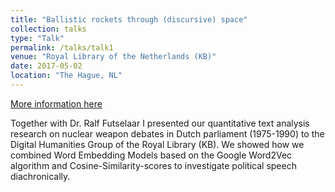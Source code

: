 ```yaml
---
title: "Ballistic rockets through (discursive) space"
collection: talks
type: "Talk"
permalink: /talks/talk1
venue: "Royal Library of the Netherlands (KB)"
date: 2017-05-02
location: "The Hague, NL"
---
```


[More information here](http://example2.com)

Together with Dr. Ralf Futselaar I presented our quantitative text analysis research on nuclear weapon debates in Dutch parliament (1975-1990) to the Digital Humanities Group of the Royal Library (KB). We showed how we combined Word Embedding Models based on the Google Word2Vec algorithm and Cosine-Similarity-scores to investigate political speech diachronically. 
